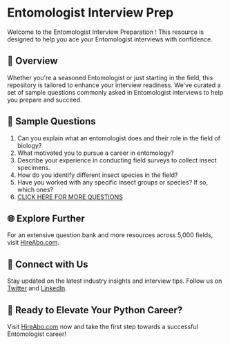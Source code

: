 # Entomologist Interview Prep

Welcome to the Entomologist Interview Preparation ! This resource is designed to help you ace your Entomologist interviews with confidence.

## 🚀 Overview

Whether you're a seasoned Entomologist or just starting in the field, this repository is tailored to enhance your interview readiness. We've curated a set of sample questions commonly asked in Entomologist interviews to help you prepare and succeed.

## 📝 Sample Questions

1. Can you explain what an entomologist does and their role in the field of biology?
2. What motivated you to pursue a career in entomology?
3. Describe your experience in conducting field surveys to collect insect specimens.
4. How do you identify different insect species in the field?
5. Have you worked with any specific insect groups or species? If so, which ones?
6. [CLICK HERE FOR MORE QUESTIONS](https://hireabo.com/job/5_1_11/Entomologist)

## 🌐 Explore Further

For an extensive question bank and more resources across 5,000 fields, visit [HireAbo.com](https://www.hireabo.com).

## 📱 Connect with Us

Stay updated on the latest industry insights and interview tips. Follow us on [Twitter](https://twitter.com/hireabo) and [LinkedIn](https://www.linkedin.com/in/hire-abo-3609972a8/).

## 🚀 Ready to Elevate Your Python Career?

Visit [HireAbo.com](https://www.hireabo.com) now and take the first step towards a successful Entomologist career!